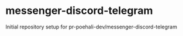 # messenger-discord-telegram

Initial repository setup for pr-poehali-dev/messenger-discord-telegram